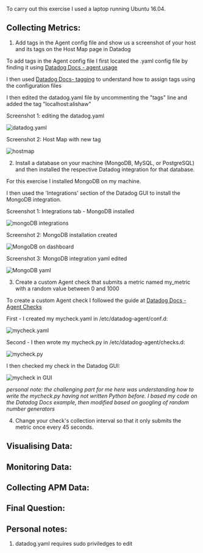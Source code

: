 To carry out this exercise I used a laptop running Ubuntu 16.04.

## Collecting Metrics:
1. Add tags in the Agent config file and show us a screenshot of your host and its tags on the Host Map page in Datadog

To add tags in the Agent config file I first located the .yaml config file by finding it using [Datadog Docs - agent usage](https://docs.datadoghq.com/agent/basic_agent_usage/ubuntu)

I then used [Datadog Docs- tagging](https://docs.datadoghq.com/getting_started/tagging/assigning_tags) to understand how to assign tags using the configuration files

I then edited the datadog.yaml file by uncommenting the "tags" line and added the tag "localhost:alishaw"

Screenshot 1: editing the datadog.yaml

![datadog.yaml](https://github.com/ali-shaw/hiring-engineers/blob/ali-shaw-se/images/assiging-tag-datadogyaml.png)

Screenshot 2: Host Map with new tag

![hostmap](https://github.com/ali-shaw/hiring-engineers/blob/ali-shaw-se/images/assigning-tag-HostMap.png)

2. Install a database on your machine (MongoDB, MySQL, or PostgreSQL) and then installed the respective Datadog integration for that database.

For this exercise I installed MongoDB on my machine.

I then used the 'Integrations' section of the Datadog GUI to install the MongoDB integration.

Screenshot 1: Integrations tab - MongoDB installed

![mongoDB integrations](https://github.com/ali-shaw/hiring-engineers/blob/ali-shaw-se/images/Integrations_tab_MongoDB.png)

Screenshot 2: MongoDB installation created

![MongoDB on dashboard](https://github.com/ali-shaw/hiring-engineers/blob/ali-shaw-se/images/MongoDB_installed.png)

Screenshot 3: MongoDB integration yaml edited

![MongoDB yaml](https://github.com/ali-shaw/hiring-engineers/blob/ali-shaw-se/images/MongoYAML.png)

3. Create a custom Agent check that submits a metric named my_metric with a random value between 0 and 1000

To create a custom Agent check I followed the guide at [Datadog Docs - Agent Checks](https://docs.datadoghq.com/developers/agent_checks/)

First - I created my mycheck.yaml in /etc/datadog-agent/conf.d:

![mycheck.yaml](https://github.com/ali-shaw/hiring-engineers/blob/ali-shaw-se/images/mycheck_yaml.png)

Second - I then wrote my mycheck.py in /etc/datadog-agent/checks.d:

![mycheck.py](https://github.com/ali-shaw/hiring-engineers/blob/ali-shaw-se/images/mycheck_py.png)

I then checked my check in the Datadog GUI:

![mycheck in GUI](https://github.com/ali-shaw/hiring-engineers/blob/ali-shaw-se/images/mycheck_in_gui.png)

*personal note: the challenging part for me here was understanding how to write the mycheck.py having not written Python before. I based my code on the Datadog Docs example, then modified based on googling of random number generators*

4. Change your check's collection interval so that it only submits the metric once every 45 seconds.



## Visualising Data:

## Monitoring Data:

## Collecting APM Data:

## Final Question:

## Personal notes:
1. datadog.yaml requires sudo priviledges to edit


